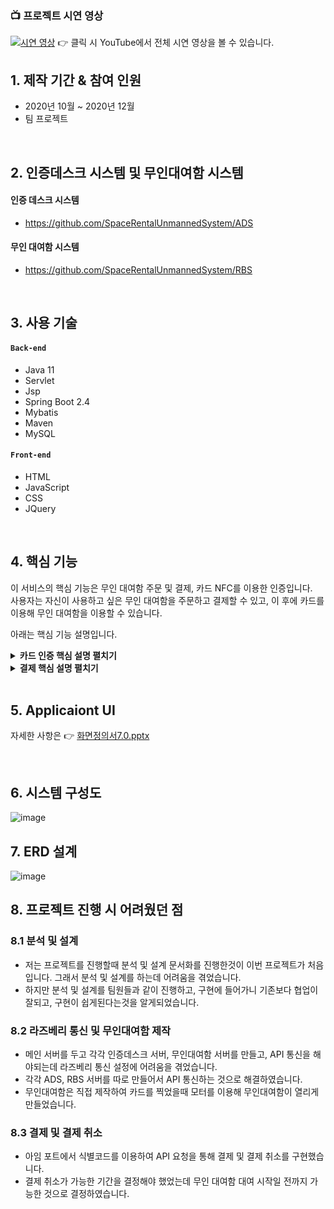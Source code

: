 ### 📺 프로젝트 시연 영상

[![시연 영상](http://img.youtube.com/vi/qN9hVuIpnnw/0.jpg)](https://www.youtube.com/watch?v=qN9hVuIpnnw)
👉 클릭 시 YouTube에서 전체 시연 영상을 볼 수 있습니다.


## 1. 제작 기간 & 참여 인원
- 2020년 10월 ~ 2020년 12월
- 팀 프로젝트

</br>

## 2. 인증데스크 시스템 및 무인대여함 시스템
#### 인증 데스크 시스템
* https://github.com/SpaceRentalUnmannedSystem/ADS

#### 무인 대여함 시스템
* https://github.com/SpaceRentalUnmannedSystem/RBS

</br>

## 3. 사용 기술
#### `Back-end`
  - Java 11
  - Servlet
  - Jsp
  - Spring Boot 2.4
  - Mybatis
  - Maven
  - MySQL
#### `Front-end`
  - HTML
  - JavaScript
  - CSS
  - JQuery

</br>

## 4. 핵심 기능
이 서비스의 핵심 기능은 무인 대여함 주문 및 결제, 카드 NFC를 이용한 인증입니다.  
사용자는 자신이 사용하고 싶은 무인 대여함을 주문하고 결제할 수 있고,
이 후에 카드를 이용해 무인 대여함을 이용할 수 있습니다.

아래는 핵심 기능 설명입니다.

<details>
<summary><b>카드 인증 핵심 설명 펼치기</b></summary>
<div markdown="1">

### 카드 인증 전체 흐름
![image](https://user-images.githubusercontent.com/63217462/145766832-d55d0bee-2fe1-4c86-b08f-b3fc9e6e38bb.png)

### 사용자 요청 (카드 등록)
![image](https://user-images.githubusercontent.com/63217462/145767707-43334b5b-c824-4ac7-9a03-a3e14e044248.png)

  
![image](https://user-images.githubusercontent.com/63217462/145767091-594889f2-02bd-4dd5-9ad2-d65d861aade7.png)

- **사용자의 카드 등록** 
  - 처음 사용하는 사용자는 인증 데스크에서 카드를 등록을 합니다.
  - 카드 등록 시 카드 UUID를 데이터베이스에 저장합니다.
  - 이 후 사용하는 사용자는 등록한 카드를 NFC 리더기에 대면 인증이 완료되어 무인대여함이 열리게 됩니다.

- **Controller** :pushpin: [코드 확인](https://github.com/SpaceRentalUnmannedSystem/ADS/blob/d3e914ff29190666902b6505a51eb84fe65534dd/ads/src/main/java/kr/co/ads/member/MemberController.java#L50)
  - **요청 처리**
    - Controller에서는 요청을 화면단에서 넘어온 요청을 받고, Service 계층에 로직 처리를 위임합니다.

  - **결과 응답**
    - Service 계층에서 넘어온 로직 처리 결과(메세지)를 화면단에 응답해줍니다.

- **Service** :pushpin: [코드 확인](https://github.com/SpaceRentalUnmannedSystem/ADS/blob/master/ads/src/main/java/kr/co/ads/member/MemberServiceImpl.java#L20)
  - **NFC 수신()** :pushpin: [코드 확인](https://github.com/SpaceRentalUnmannedSystem/ADS/blob/master/ads/src/main/java/kr/co/ads/member/MemberRepositoryImpl.java#L66)
    - 사용자가 카드 정보 갱신을 할 때 NFC기기를 통해 UUID 값을 읽어옵니다.

  - **Repository 계층으로 인계** 
    - 위에서 받은 카드 UUID 값을 가진 DTO를 Repository 계층으로 인계한다.

- **Repository** :pushpin: [코드 확인](https://github.com/SpaceRentalUnmannedSystem/ADS/blob/master/ads/src/main/java/kr/co/ads/member/MemberRepositoryImpl.java#L46)
  - **카드 UUID 값을 가진 URL을 전송**
    - SRUS 서버로 카드 UUID 값을 가진 URL을 전송시킨다.
    - 이 후 SRUS 서버에서 데이터베이스에 접근해서 값을 바꾼다.

### 사용자 요청 (인증)
- **사용자의 카드 인증** 
  - 카드 등록 시 카드 데이터베이스에 저장한 UUID를 통해 인증합니다.
  - SRUS 서버 통신을 통해 인증 여부를 조회합니다.
- **NFC 수신** :pushpin: [코드 확인](https://github.com/SpaceRentalUnmannedSystem/RBS/blob/2b1d55ef5d9b4be78bed44fe506a1a4c8962164a/rentalbox/src/main/java/kr/co/rbs/rentalbox/NFCReader.java#L10)
  - NFC를 수신합니다.
- **인증 처리** :pushpin: [코드 확인](https://github.com/SpaceRentalUnmannedSystem/RBS/blob/2b1d55ef5d9b4be78bed44fe506a1a4c8962164a/rentalbox/src/main/java/kr/co/rbs/rentalbox/RentalBoxServiceImpl.java#L30)
  - 받은 키값으로 인증 처리를 진행합니다.
- **SRUS 서버로 인증 처리 요청** :pushpin: [코드 확인](https://github.com/SpaceRentalUnmannedSystem/RBS/blob/2b1d55ef5d9b4be78bed44fe506a1a4c8962164a/rentalbox/src/main/java/kr/co/rbs/rentalbox/RentalBoxRepositoryImpl.java#L129)
  - SRUS 서버로 인증 처리를 요청 후 인증 결과를 가져옵니다.
</div>
</details>

<details>
<summary><b>결제 핵심 설명 펼치기</b></summary>
<div markdown="1">

### 사용자 요청 (결제)
![결제1](https://user-images.githubusercontent.com/63217462/172066260-c4ead5cc-21ed-4e20-8f03-a1aa2cc7d50a.PNG)

 
![결제2](https://user-images.githubusercontent.com/63217462/172066269-b4091361-8234-489f-81ae-37bad36e7c78.PNG)

  
![결제3](https://user-images.githubusercontent.com/63217462/172066274-df611b3d-2d0c-45d5-89e1-76d4faab4903.PNG)

  
- **아임 포트 API를 통한 결제** :pushpin: [코드 확인](https://github.com/SpaceRentalUnmannedSystem/SRUS/blob/master/srus/src/main/webapp/WEB-INF/jsp/payment/confirmationform.jsp#L93)
  - 아임포트 API 문서를 참고하여 아임포트에 API요청
</div>
</details>

</br>


## 5. Applicaiont UI
자세한 사항은 👉 [화면정의서7.0.pptx](https://github.com/SpaceRentalUnmannedSystem/SRUS/files/8840606/7.0.pptx)

</br>

## 6. 시스템 구성도
![image](https://user-images.githubusercontent.com/63217462/172065943-0480c265-d5ac-4458-b4c4-bbd4d59000e0.png)

## 7. ERD 설계
![image](https://user-images.githubusercontent.com/63217462/145765596-2f0d3a22-19da-488e-a85f-5c21709345f8.png)


## 8. 프로젝트 진행 시 어려웠던 점
### 8.1 분석 및 설계
- 저는 프로젝트를 진행할때 분석 및 설계 문서화를 진행한것이 이번 프로젝트가 처음입니다. 그래서 분석 및 설계를 하는데 어려움을 겪었습니다.
- 하지만 분석 및 설계를 팀원들과 같이 진행하고, 구현에 들어가니 기존보다 협업이 잘되고, 구현이 쉽게된다는것을 알게되었습니다.

### 8.2 라즈베리 통신 및 무인대여함 제작
- 메인 서버를 두고 각각 인증데스크 서버, 무인대여함 서버를 만들고, API 통신을 해야되는데 라즈베리 통신 설정에 어려움을 겪었습니다.  
- 각각 ADS, RBS 서버를 따로 만들어서 API 통신하는 것으로 해결하였습니다.
- 무인대여함은 직접 제작하여 카드를 찍었을때 모터를 이용해 무인대여함이 열리게 만들었습니다.

### 8.3 결제 및 결제 취소
- 아임 포트에서 식별코드를 이용하여 API 요청을 통해 결제 및 결제 취소를 구현했습니다.
- 결제 취소가 가능한 기간을 결정해야 했었는데 무인 대여함 대여 시작일 전까지 가능한 것으로 결정하였습니다.
</br>

